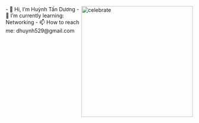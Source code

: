 <img src=https://octodex.github.com//images/nyantocat.gif alt=celebrate width=300 align=right>
- 👋 Hi, I’m Huỳnh Tấn Dương
- 🌱 I’m currently learning: Networking
- 📫 How to reach me: dhuynh529@gmail.com

<!---
tanduong9424/tanduong9424 is a ✨ special ✨ repository because its `README.md` (this file) appears on your GitHub profile.
You can click the Preview link to take a look at your changes.
--->
